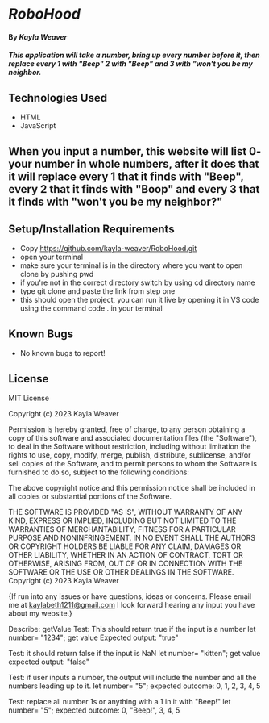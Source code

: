 # _RoboHood_

#### By _**Kayla Weaver**_

#### _This application will take a number, bring up every number before it, then replace every 1 with "Beep" 2 with "Beep" and 3 with "won't you be  my neighbor._

## Technologies Used

* HTML
* JavaScript

## When you input a number, this website will list 0- your number in whole numbers, after it does  that it will replace every 1 that it finds with "Beep", every 2 that it finds with "Boop" and  every 3 that it finds with "won't you be my neighbor?"

## Setup/Installation Requirements

* Copy https://github.com/kayla-weaver/RoboHood.git
* open your terminal
* make sure your terminal is in the directory where you want to open clone by pushing pwd
* if you're not in the correct directory switch by using cd directory name
* type git clone and paste the link from step one
* this should open the project, you can run it live by opening it in VS code using the command code . in your terminal


## Known Bugs

* No known bugs to report! 

## License

MIT License

Copyright (c) 2023 Kayla Weaver

Permission is hereby granted, free of charge, to any person obtaining a copy of this software and associated documentation files (the "Software"), to deal in the Software without restriction, including without limitation the rights to use, copy, modify, merge, publish, distribute, sublicense, and/or sell copies of the Software, and to permit persons to whom the Software is furnished to do so, subject to the following conditions:

The above copyright notice and this permission notice shall be included in all copies or substantial portions of the Software.

THE SOFTWARE IS PROVIDED "AS IS", WITHOUT WARRANTY OF ANY KIND, EXPRESS OR IMPLIED, INCLUDING BUT NOT LIMITED TO THE WARRANTIES OF MERCHANTABILITY, FITNESS FOR A PARTICULAR PURPOSE AND NONINFRINGEMENT. IN NO EVENT SHALL THE AUTHORS OR COPYRIGHT HOLDERS BE LIABLE FOR ANY CLAIM, DAMAGES OR OTHER LIABILITY, WHETHER IN AN ACTION OF CONTRACT, TORT OR OTHERWISE, ARISING FROM, OUT OF OR IN CONNECTION WITH THE SOFTWARE OR THE USE OR OTHER DEALINGS IN THE SOFTWARE. Copyright (c) 2023 Kayla Weaver

{If run into any issues or have questions, ideas or concerns. Please email me at kaylabeth1211@gmail.com I look forward hearing any input you have about my website.}
























Describe: getValue
Test: This should return true if the input is a number 
let number= "1234"; get value
Expected output: "true" 

Test: it should return false if the input is NaN
let number= "kitten"; get value
expected output: "false"

Test: if user inputs a number, the output will include the number and all the numbers leading up to it.
let number= "5";
expected outcome: 0, 1, 2, 3, 4, 5

Test: replace all number 1s or anything with a 1 in it with "Beep!"
let number= "5";
expected outcome: 0, "Beep!", 3, 4, 5
